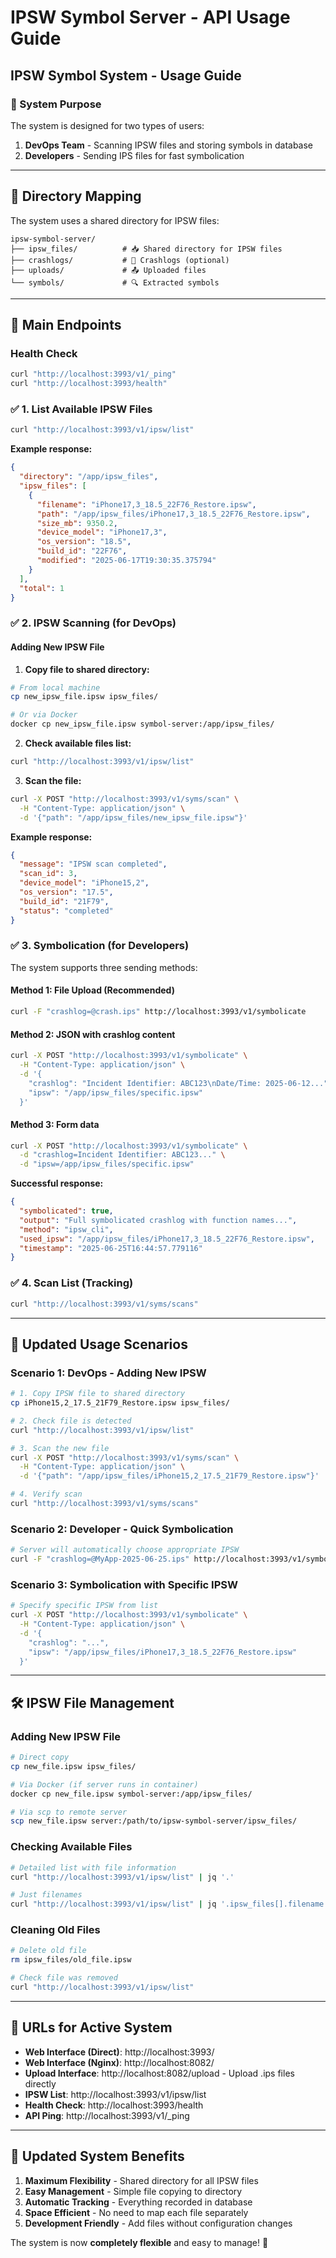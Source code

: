 # IPSW Symbol Server - API Usage Guide

## IPSW Symbol System - Usage Guide

### 🎯 System Purpose

The system is designed for two types of users:

1. **DevOps Team** - Scanning IPSW files and storing symbols in database
2. **Developers** - Sending IPS files for fast symbolication

---

## 📁 Directory Mapping

The system uses a shared directory for IPSW files:

```
ipsw-symbol-server/
├── ipsw_files/          # 📥 Shared directory for IPSW files
├── crashlogs/           # 📂 Crashlogs (optional)
├── uploads/             # 📤 Uploaded files
└── symbols/             # 🔍 Extracted symbols
```

---

## 🔧 Main Endpoints

### Health Check
```bash
curl "http://localhost:3993/v1/_ping"
curl "http://localhost:3993/health"
```

### ✅ 1. List Available IPSW Files
```bash
curl "http://localhost:3993/v1/ipsw/list"
```

**Example response:**
```json
{
  "directory": "/app/ipsw_files",
  "ipsw_files": [
    {
      "filename": "iPhone17,3_18.5_22F76_Restore.ipsw",
      "path": "/app/ipsw_files/iPhone17,3_18.5_22F76_Restore.ipsw",
      "size_mb": 9350.2,
      "device_model": "iPhone17,3",
      "os_version": "18.5",
      "build_id": "22F76",
      "modified": "2025-06-17T19:30:35.375794"
    }
  ],
  "total": 1
}
```

### ✅ 2. IPSW Scanning (for DevOps)

#### Adding New IPSW File
1. **Copy file to shared directory:**
```bash
# From local machine
cp new_ipsw_file.ipsw ipsw_files/

# Or via Docker
docker cp new_ipsw_file.ipsw symbol-server:/app/ipsw_files/
```

2. **Check available files list:**
```bash
curl "http://localhost:3993/v1/ipsw/list"
```

3. **Scan the file:**
```bash
curl -X POST "http://localhost:3993/v1/syms/scan" \
  -H "Content-Type: application/json" \
  -d '{"path": "/app/ipsw_files/new_ipsw_file.ipsw"}'
```

**Example response:**
```json
{
  "message": "IPSW scan completed",
  "scan_id": 3,
  "device_model": "iPhone15,2",
  "os_version": "17.5",
  "build_id": "21F79",
  "status": "completed"
}
```

### ✅ 3. Symbolication (for Developers)

The system supports three sending methods:

#### Method 1: File Upload (Recommended)
```bash
curl -F "crashlog=@crash.ips" http://localhost:3993/v1/symbolicate
```

#### Method 2: JSON with crashlog content
```bash
curl -X POST "http://localhost:3993/v1/symbolicate" \
  -H "Content-Type: application/json" \
  -d '{
    "crashlog": "Incident Identifier: ABC123\nDate/Time: 2025-06-12...",
    "ipsw": "/app/ipsw_files/specific.ipsw"
  }'
```

#### Method 3: Form data
```bash
curl -X POST "http://localhost:3993/v1/symbolicate" \
  -d "crashlog=Incident Identifier: ABC123..." \
  -d "ipsw=/app/ipsw_files/specific.ipsw"
```

**Successful response:**
```json
{
  "symbolicated": true,
  "output": "Full symbolicated crashlog with function names...",
  "method": "ipsw_cli",
  "used_ipsw": "/app/ipsw_files/iPhone17,3_18.5_22F76_Restore.ipsw",
  "timestamp": "2025-06-25T16:44:57.779116"
}
```

### ✅ 4. Scan List (Tracking)
```bash
curl "http://localhost:3993/v1/syms/scans"
```

---

## 🚀 Updated Usage Scenarios

### Scenario 1: DevOps - Adding New IPSW
```bash
# 1. Copy IPSW file to shared directory
cp iPhone15,2_17.5_21F79_Restore.ipsw ipsw_files/

# 2. Check file is detected
curl "http://localhost:3993/v1/ipsw/list"

# 3. Scan the new file
curl -X POST "http://localhost:3993/v1/syms/scan" \
  -H "Content-Type: application/json" \
  -d '{"path": "/app/ipsw_files/iPhone15,2_17.5_21F79_Restore.ipsw"}'

# 4. Verify scan
curl "http://localhost:3993/v1/syms/scans"
```

### Scenario 2: Developer - Quick Symbolication
```bash
# Server will automatically choose appropriate IPSW
curl -F "crashlog=@MyApp-2025-06-25.ips" http://localhost:3993/v1/symbolicate > symbolicated_crash.txt
```

### Scenario 3: Symbolication with Specific IPSW
```bash
# Specify specific IPSW from list
curl -X POST "http://localhost:3993/v1/symbolicate" \
  -H "Content-Type: application/json" \
  -d '{
    "crashlog": "...",
    "ipsw": "/app/ipsw_files/iPhone17,3_18.5_22F76_Restore.ipsw"
  }'
```

---

## 🛠 IPSW File Management

### Adding New IPSW File
```bash
# Direct copy
cp new_file.ipsw ipsw_files/

# Via Docker (if server runs in container)
docker cp new_file.ipsw symbol-server:/app/ipsw_files/

# Via scp to remote server
scp new_file.ipsw server:/path/to/ipsw-symbol-server/ipsw_files/
```

### Checking Available Files
```bash
# Detailed list with file information
curl "http://localhost:3993/v1/ipsw/list" | jq '.'

# Just filenames
curl "http://localhost:3993/v1/ipsw/list" | jq '.ipsw_files[].filename'
```

### Cleaning Old Files
```bash
# Delete old file
rm ipsw_files/old_file.ipsw

# Check file was removed
curl "http://localhost:3993/v1/ipsw/list"
```

---

## 🔗 URLs for Active System

- **Web Interface (Direct)**: http://localhost:3993/
- **Web Interface (Nginx)**: http://localhost:8082/
- **Upload Interface**: http://localhost:8082/upload - Upload .ips files directly
- **IPSW List**: http://localhost:3993/v1/ipsw/list
- **Health Check**: http://localhost:3993/health
- **API Ping**: http://localhost:3993/v1/_ping

---

## 🌟 Updated System Benefits

1. **Maximum Flexibility** - Shared directory for all IPSW files
2. **Easy Management** - Simple file copying to directory
3. **Automatic Tracking** - Everything recorded in database
4. **Space Efficient** - No need to map each file separately
5. **Development Friendly** - Add files without configuration changes

The system is now **completely flexible** and easy to manage! 🎉 